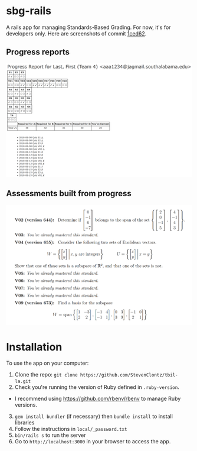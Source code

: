 # sbg-rails

A rails app for managing Standards-Based Grading. For now, it's for developers only. 
Here are screenshots of commit
[1ced62](https://github.com/StevenClontz/sbg-rails/commit/1ced6271008aa5757adbb2420193334f38e189dc).

## Progress reports

![progress][progress-screen]

## Assessments built from progress

![assessment][assessment-screen]

[assessment-screen]: https://raw.githubusercontent.com/StevenClontz/sbg-rails/master/screenshots/assessment.png

[progress-screen]: https://raw.githubusercontent.com/StevenClontz/sbg-rails/master/screenshots/progress.png

# Installation

To use the app on your computer:

1. Clone the repo: `git clone https://github.com/StevenClontz/tbil-la.git`
2. Check you're running the version of Ruby defined in `.ruby-version`.
  - I recommend using <https://github.com/rbenv/rbenv> to manage Ruby versions.
3. `gem install bundler` (if necessary) then `bundle install` to install libraries
4. Follow the instructions in `local/_password.txt`
5. `bin/rails s` to run the server
6. Go to `http://localhost:3000` in your browser to access the app. 
